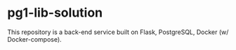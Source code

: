# pg1-lib-solution

This repository is a back-end service built on Flask, PostgreSQL, Docker (w/ Docker-compose).